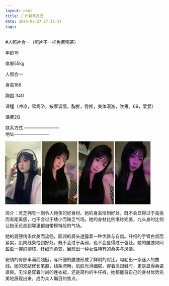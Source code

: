 ```yaml
---
layout: psot
title: 广州新茶灵芝
date: 2025-02-27 17:15:17
tags:
---
```

#人照片合一（照片不一样免费喝茶）

年龄19

体重55kg

人照合一

身高166

胸围 34D

课程（冲凉，鸳鸯浴，按摩调情，胸推，臀推，美体漫游，吹箫。69，爱爱）

课费2Q

联系方式 ————————  
地址————————

<img src="images/1.png" height="200">
<img src="images/2.png" height="200"> 
<img src="images/3.png" height="200">
<img src="images/4.jpg" height="200">

简介：灵芝拥有一副令人艳羡的好身材。她的身高恰到好处，既不会显得过于高挑而有距离感，也不会过于矮小而缺乏气场。她的身材比例堪称完美，九头身的比例让她无论走到哪里都自带模特般的气场。

她的肩膀线条优美而流畅，圆润的肩头透露着一种优雅与自信。纤细的手臂白皙而紧实，肌肉线条恰到好处，既不会过于柔弱，也不会显得过于强壮。她的腰肢如同盈盈一握的柳枝，纤细而柔软，展现出一种女性特有的柔美与风情。

安纳的臀部丰满而翘挺，与纤细的腰肢形成了鲜明的对比，勾勒出一条迷人的曲线。她的双腿修长笔直，线条流畅，肌肤光滑细腻，穿着高跟鞋时，更是显得英姿飒爽。无论是穿着时尚的连衣裙，还是简约的牛仔裤，她都能将自己的身材优势完美地展现出来，成为众人瞩目的焦点。

